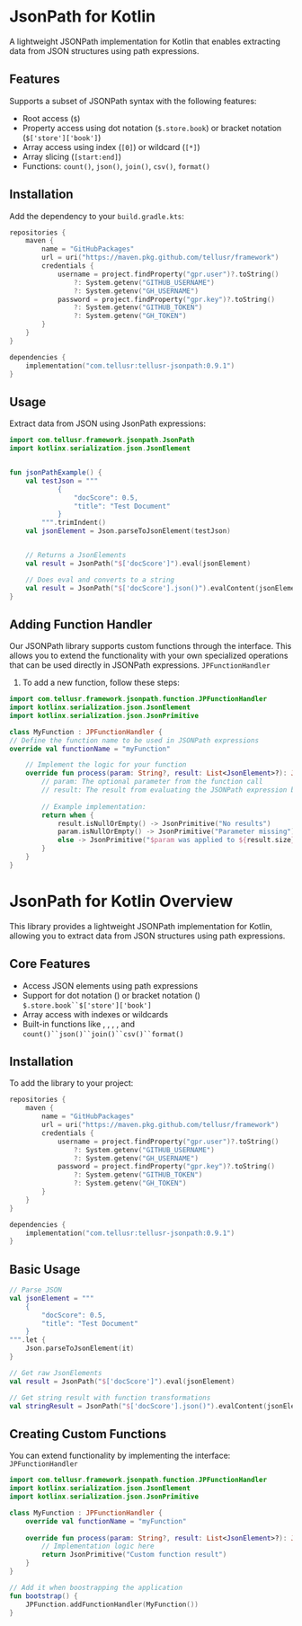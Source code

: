 # JsonPath for Kotlin

A lightweight JSONPath implementation for Kotlin that enables extracting data from JSON structures using path
expressions.

## Features

Supports a subset of JSONPath syntax with the following features:

- Root access (`$`)
- Property access using dot notation (`$.store.book`) or bracket notation (`$['store']['book']`)
- Array access using index (`[0]`) or wildcard (`[*]`)
- Array slicing (`[start:end]`)
- Functions: `count()`, `json()`, `join()`, `csv()`, `format()`

## Installation

Add the dependency to your `build.gradle.kts`:

```kotlin
repositories {
    maven {
        name = "GitHubPackages"
        url = uri("https://maven.pkg.github.com/tellusr/framework")
        credentials {
            username = project.findProperty("gpr.user")?.toString() 
                ?: System.getenv("GITHUB_USERNAME")
                ?: System.getenv("GH_USERNAME")
            password = project.findProperty("gpr.key")?.toString() 
                ?: System.getenv("GITHUB_TOKEN") 
                ?: System.getenv("GH_TOKEN")
        }
    }
}

dependencies {
    implementation("com.tellusr:tellusr-jsonpath:0.9.1")
}
```


## Usage

Extract data from JSON using JsonPath expressions:

```kotlin
import com.tellusr.framework.jsonpath.JsonPath
import kotlinx.serialization.json.JsonElement


fun jsonPathExample() {
    val testJson = """
            {
                "docScore": 0.5,
                "title": "Test Document"
            }
        """.trimIndent()
    val jsonElement = Json.parseToJsonElement(testJson)


    // Returns a JsonElements
    val result = JsonPath("$['docScore']").eval(jsonElement)

    // Does eval and converts to a string
    val result = JsonPath("$['docScore'].json()").evalContent(jsonElement)
}
```

## Adding Function Handler

Our JSONPath library supports custom functions through the interface. This allows you 
to extend the functionality with your own specialized operations that can be used 
directly in JSONPath expressions. `JPFunctionHandler`

1. To add a new function, follow these steps:

```kotlin
import com.tellusr.framework.jsonpath.function.JPFunctionHandler
import kotlinx.serialization.json.JsonElement
import kotlinx.serialization.json.JsonPrimitive

class MyFunction : JPFunctionHandler {
// Define the function name to be used in JSONPath expressions
override val functionName = "myFunction"

    // Implement the logic for your function
    override fun process(param: String?, result: List<JsonElement>?): JsonPrimitive? {
        // param: The optional parameter from the function call
        // result: The result from evaluating the JSONPath expression before the function
        
        // Example implementation:
        return when {
            result.isNullOrEmpty() -> JsonPrimitive("No results")
            param.isNullOrEmpty() -> JsonPrimitive("Parameter missing")
            else -> JsonPrimitive("$param was applied to ${result.size} elements")
        }
    }
}
```

# JsonPath for Kotlin Overview
This library provides a lightweight JSONPath implementation for Kotlin, allowing you to extract data from JSON structures using path expressions.
## Core Features
- Access JSON elements using path expressions
- Support for dot notation () or bracket notation () `$.store.book``$['store']['book']`
- Array access with indexes or wildcards
- Built-in functions like , , , , and `count()``json()``join()``csv()``format()`

## Installation
To add the library to your project:
``` kotlin
repositories {
    maven {
        name = "GitHubPackages"
        url = uri("https://maven.pkg.github.com/tellusr/framework")
        credentials {
            username = project.findProperty("gpr.user")?.toString() 
                ?: System.getenv("GITHUB_USERNAME")
                ?: System.getenv("GH_USERNAME")
            password = project.findProperty("gpr.key")?.toString() 
                ?: System.getenv("GITHUB_TOKEN") 
                ?: System.getenv("GH_TOKEN")
        }
    }
}

dependencies {
    implementation("com.tellusr:tellusr-jsonpath:0.9.1")
}
```

## Basic Usage

``` kotlin
// Parse JSON
val jsonElement = """
    {
        "docScore": 0.5,
        "title": "Test Document"
    }
""".let {
    Json.parseToJsonElement(it)
}

// Get raw JsonElements
val result = JsonPath("$['docScore']").eval(jsonElement)

// Get string result with function transformations
val stringResult = JsonPath("$['docScore'].json()").evalContent(jsonElement)
```

## Creating Custom Functions

You can extend functionality by implementing the interface: `JPFunctionHandler`

``` kotlin
import com.tellusr.framework.jsonpath.function.JPFunctionHandler
import kotlinx.serialization.json.JsonElement
import kotlinx.serialization.json.JsonPrimitive

class MyFunction : JPFunctionHandler {
    override val functionName = "myFunction"
    
    override fun process(param: String?, result: List<JsonElement>?): JsonPrimitive? {
        // Implementation logic here
        return JsonPrimitive("Custom function result")
    }
}

// Add it when boostrapping the application
fun bootstrap() {
    JPFunction.addFunctionHandler(MyFunction())
}
```
